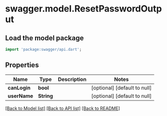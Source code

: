 # swagger.model.ResetPasswordOutput

## Load the model package
```dart
import 'package:swagger/api.dart';
```

## Properties
Name | Type | Description | Notes
------------ | ------------- | ------------- | -------------
**canLogin** | **bool** |  | [optional] [default to null]
**userName** | **String** |  | [optional] [default to null]

[[Back to Model list]](../README.md#documentation-for-models) [[Back to API list]](../README.md#documentation-for-api-endpoints) [[Back to README]](../README.md)


